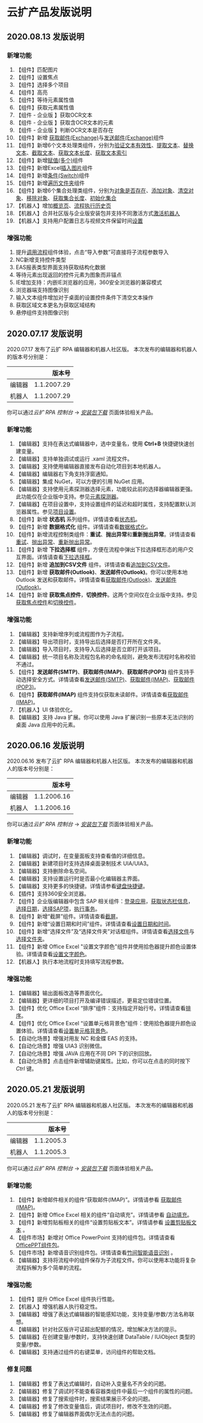# 云扩产品发版说明

## 2020.08.13 发版说明

### 新增功能

1. 【组件】匹配图片
2. 【组件】设置焦点
3. 【组件】选择多个项目
4. 【组件】高亮
5. 【组件】等待元素属性值
6. 【组件】获取元素属性值
7. 【组件 - 企业版 】获取OCR文本
8. 【组件 - 企业版 】获取含OCR文本的元素
9. 【组件 - 企业版 】判断OCR文本是否存在
1. 【组件】新增 [获取邮件(Exchange)](Activities/AppAutomation/Mail/GetExchangeMail.md)与[发送邮件(Exchange)](Activities/AppAutomation/Mail/SendExchangeMail.md)组件
1. 【组件】新增6个文本处理类组件，分别为[验证文本有效性](Activities/CodeExecuter/TextProcessing/VerifyTextActivity.md)、[提取文本](Activities/CodeExecuter/TextProcessing/ExtractTextActivity.md)、[替换文本](Activities/CodeExecuter/TextProcessing/ReplaceTextActivity.md)、[截取文本](Activities/CodeExecuter/TextProcessing/GetSubstringActivity.md)、[获取文本长度](Activities/CodeExecuter/TextProcessing/GetLengthOfTextActivity.md)、[获取文本索引](Activities/CodeExecuter/TextProcessing/GetIndexOfTextActivity.md)
1. 【组件】新增[赋值(多个)](Activities/WorkflowControl/MultipleAssign.md)组件
1. 【组件】新增Excel[插入图片](Activities/AppAutomation/OfficeExcel/InsertPicture.md)组件
1. 【组件】新增[条件(Switch)](Activities/WorkflowControl/Determine/Switch.md)组件
1. 【组件】新增[遍历文件夹](Activities/System/File/ForeachFolder.md)组件
1. 【组件】新增6个集合处理类组件，分别为[对象是否存在](Activities/CodeExecuter/CollectionProcessing/ExistsInCollectionActivity.md)、[添加对象](Activities/CodeExecuter/CollectionProcessing/AddToCollectionActivity.md)、[清空对象](Activities/CodeExecuter/CollectionProcessing/ClearCollectionActivity.md)、[移除对象](Activities/CodeExecuter/CollectionProcessing/RemoveFromCollectionActivity.md)、[获取集合长度](Activities/CodeExecuter/CollectionProcessing/GetLengthOfCollectionActivity.md)、[初始化集合](Activities/CodeExecuter/CollectionProcessing/InitializeCollectionActivity.md)
1. 【机器人】增加[概览页](Robot/Overview.md)、[流程执行历史页](Robot/ProcessHistory.md)
1. 【机器人】合并社区版与企业版安装包并支持不同激活方式[激活机器人](Robot/license.md)
1. 【机器人】支持用户配置日志与视频文件保留时间[设置](Robot/Settings/Basic.md)


### 增强功能
1. 提升[调用流程](Activities/WorkflowControl/InvokeWorkflow.md)组件体验，点击“导入参数”可直接将子流程参数导入
1. NC新增支持控件类型
2. EAS报表类型界面支持获取结构化数据
3. 等待元素出现返回的控件元素为图象而非锚点
4. IE增加支持：内嵌IE浏览器的应用，360安全浏览器的兼容模式
5. 浏览器端支持图像识别
6. 输入文本组件增加对于桌面的设置控件条件下清空文本操作
7. 获取区域文本更名为获取区域结构
8. 悬停组件支持图像识别



## 2020.07.17 发版说明

2020.07.17 发布了云扩 RPA 编辑器和机器人社区版。
本次发布的编辑器和机器人的版本号分别是：

|         | 版本号      |
| -----:  | -----:     |
| 编辑器   | 1.1.2007.29 |
| 机器人   | 1.1.2007.29 |


你可以通过*云扩 RPA 控制台* -> [*安装包下载*](https://console.encoo.com/#/download) 页面体验相关产品。

### 新增功能

1. 【编辑器】支持在表达式编辑器中，选中变量名，使用 **Ctrl+B** 快捷键快速创建变量。
2. 【编辑器】支持单独调试或运行 .xaml 流程文件。
3. 【编辑器】支持使用编辑器直接发布自动化项目到本地机器人。
4. 【编辑器】编辑器右下角支持浮窗通知。
5. 【编辑器】集成 NuGet，可以方便的引用 NuGet 应用。
1. 【编辑器】支持使用元素探测器选择元素，功能较此前的选择器编辑器更强。此功能仅在企业版中支持。参见[元素探测器](Activities/Appendix/UiDetector.md)。
1. 【编辑器】在项目设置中，支持设置组件的延迟和超时属性，支持配置默认浏览器属性。参见[项目设置](Studio/AutomationProjects/ProjectSettings.md)。
1. 【组件】新增 **状态机** 系列组件。详情请查看[状态机](Activities/WorkflowControl/StateMachine/StateMachine.md)。
1. 【组件】新增 **数据格式化** 组件。详情请查看[数据格式化](Activities/CodeExecuter/DataProcessing/FormatData.md)。
1. 【组件】新增流程控制类组件：**重试**、**抛出异常**和**重新抛出异常**。详情请查看[重试](Activities/WorkflowControl/Retry.md)、[抛出异常](Activities/WorkflowControl/Throw.md)、[重新抛出异常](Activities/WorkflowControl/ReThrow.md)。
1. 【组件】新增 **下拉选择框** 组件，方便在流程中弹出下拉选择框形态的用户交互界面。详情请查看[下拉选择框](Activities/System/DropdownListDialog.md)。
1. 【组件】新增 **追加到CSV文件** 组件。详情请查看[追加到CSV文件](Activities/DataTable/AppendToCSV.md)。
1. 【组件】新增 **获取邮件(Outlook)**、**发送邮件(Outlook)**。你可以使用本地 Outlook 发送和获取邮件。详情请查看[获取邮件(Outlook)](Activities/AppAutomation/Mail/GetOutlookMail.md)、[发送邮件(Outlook)](Activities/AppAutomation/Mail/SendOutlookMail.md)。
1. 【组件】新增 **获取焦点控件**，**切换控件**。这两个空间仅在企业版中支持。参见[获取焦点控件](Activities/UIAutomation/DesktopOnly/GetFocus.md)和[切换控件](Activities/UIAutomation/DesktopOnly/SwitchControl.md)。

### 增强功能

1. 【编辑器】支持新增序列或流程图作为子流程。
2. 【编辑器】导出项目时，支持导出后选择是否打开所在文件夹。
3. 【编辑器】导入项目时，支持导入后选择是否立即打开该项目。
4. 【编辑器】统一项目名称及流程包名称的命名规则，避免发布流程时名称校验不通过。
1. 【组件】**发送邮件(SMTP)**、**获取邮件(IMAP)**、**获取邮件(POP3)** 组件支持手动选择安全方式。详情请查看[发送邮件(SMTP)](Activities/AppAutomation/Mail/SendMailSMTP.md)、[获取邮件(IMAP)](Activities/AppAutomation/Mail/GetMailIMAP.md)、[获取邮件(POP3)](Activities/AppAutomation/Mail/GetMailPOP3.md)。
1. 【组件】**获取邮件(IMAP)** 组件支持仅获取未读邮件。详情请查看[获取邮件(IMAP)](Activities/AppAutomation/Mail/GetMailIMAP.md)。
1. 【机器人】UI 体验优化。
1. 【编辑器】支持 Java 扩展。你可以使用 Java 扩展识别一些原本无法识别的桌面 Java 应用中的元素。

## 2020.06.16 发版说明

2020.06.16 发布了云扩 RPA 编辑器和机器人社区版。
本次发布的编辑器和机器人的版本号分别是：

|         | 版本号      |
| -----:  | -----:     |
| 编辑器   | 1.1.2006.16 |
| 机器人   | 1.1.2006.16 |

你可以通过*云扩 RPA 控制台* -> [*安装包下载*](https://console.encoo.com/#/download) 页面体验相关产品。

### 新增功能

1. 【编辑器】调试时，在变量面板支持查看值的详细信息。
2. 【编辑器】新建项目时支持选择桌面录制技术 UIA/UIA3。
3. 【编辑器】支持删除命名空间。
4. 【编辑器】支持设置运行时是否最小化编辑器主界面。
5. 【编辑器】支持更多的快捷键。详情请参看[键盘快捷键](./Studio/Introduction/KeyboardShortcuts.md)。
6. 【插件】支持360安全浏览器。
9. 【组件】企业版编辑器中包含 SAP 相关组件：[登录应用](Activities/UIAutomation/SAP/SAP_Login.md)，[获取状态栏信息](Activities/UIAutomation/SAP/SAP_GetStatus.md)，[选择日期](Activities/UIAutomation/SAP/SAP_SelectCalendar.md)，[选择SAP项](Activities/UIAutomation/SAP/SAP_Select.md)，[执行事务](Activities/UIAutomation/SAP/SAP_Transaction.md)。
1. 【组件】新增“截屏”组件。详情请查看[截屏](Activities/UIAutomation/Screenshot.md)。
6. 【组件】新增“设置日期和时间”组件。详情请查看[设置日期和时间](Activities/System/SetDateTime.md)。
7. 【组件】新增“选择文件”及“选择文件夹”对话框组件。详情请查看[选择文件](Activities/System/File/SelectFile.md)与[选择文件夹](Activities/System/File/SelectFolder.md)。
8. 【组件】新增 Office Excel "设置文字颜色"组件并使用拾色器提升颜色设置体验。详情请查看[设置文字颜色](Activities/AppAutomation/OfficeExxcel/SetTextColor.md)。
9. 【机器人】执行本地流程时支持填写流程参数。

### 增强功能

1. 【编辑器】输出面板改造等界面优化。
1. 【编辑器】更详细的项目打开及编译错误描述，更易定位错误位置。
1. 【组件】优化 Office Excel “排序”组件：支持指定开始行号。详情请查看[排序](Activities/AppAutomation/OfficeExxcel/Sort.md)。
1. 【组件】优化 Office Excel “设置单元格背景色”组件：使用拾色器提升颜色设置体验。详情请查看[设置单元格背景色](Activities/AppAutomation/OfficeExxcel/SetCellBackcolor.md)。
1. 【自动化场景】增强对用友 NC 和金蝶 EAS 的支持。
1. 【自动化场景】增强 UIA3 识别微信。
1. 【自动化场景】增强 JAVA 应用在不同 DPI 下的识别回放。
1. 【自动化场景】点击组件新增辅助键属性。比如，你可以在点击的同时按下 *Ctrl* 键。

## 2020.05.21 发版说明

2020.05.21 发布了云扩 RPA 编辑器和机器人社区版。
本次发布的编辑器和机器人的版本号分别是：

|         | 版本号      |
| -----:  | -----:     |
| 编辑器   | 1.1.2005.3 |
| 机器人   | 1.1.2005.3 |

你可以通过*云扩 RPA 控制台* -> [*安装包下载*](https://console.encoo.com/#/download) 页面体验相关产品。

### 新增功能
1. 【组件】新增邮件相关的组件“获取邮件(IMAP)”。详情请参看 [获取邮件(IMAP)](Activities/AppAutomation/Mail/GetMailIMAP.md?_v=v2020.4)。
2. 【组件】新增 Office Excel 相关的组件“自动填充”。详情请参看 [自动填充](Activities/AppAutomation/OfficeExcel/AutoFillRange.md?_v=v2020.4)。
3. 【组件】新增剪贴板相关的组件“设置剪贴板文本”。详情请参看 [设置剪贴板文本](Activities/System/SetContentsToClipboard.md?_v=v2020.4) 。
4. 【组件市场】新增对 Office PowerPoint 支持的组件包。详情请查看[OfficePPT组件包](https://marketplace.encoo.com/#/activity/detail?packageId=Encootech.OfficePPT)。
5. 【组件市场】新增语音识别组件包。详情请查看[竹间智能语音识别](https://marketplace.encoo.com/#/activity/detail?packageId=Emotibot) 。
6. 【编辑器】支持将流程中的组件保存为子流程文件。你可以使用本功能将复杂流程拆解为多个简单的流程。

### 增强功能
1. 【组件】提升 Office Excel 组件执行性能。
1. 【机器人】增强机器人执行稳定性。
1. 【编辑器】增强了表达式编辑器的智能感知功能，支持变量/参数/方法名称联想。
1. 【编辑器】针对社区版许可证超出配额的情况，增加解决方法的提示。
1. 【编辑器】在创建变量/参数时，支持快速创建 DataTable / IUiObject 类型的变量/参数。
1. 【编辑器】支持通过组件的右键菜单，访问组件的帮助文档。

### 修复问题

1. 【编辑器】修复了表达式编辑时，自动补入变量名不齐全的问题。
1. 【编辑器】修复了调试时不能查看容器类组件中最后一个组件的属性的问题。
1. 【编辑器】修复了搜索组件时，搜索结果展示不全的问题。
1. 【编辑器】修复了修改变量值后，调试项目时，修改不生效的问题。
1. 【编辑器】修复了编辑器界面偶尔无法点击的问题。
